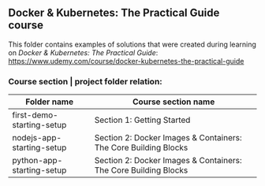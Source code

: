## Docker & Kubernetes: The Practical Guide course

This folder contains examples of solutions that were created during learning on _Docker & Kubernetes: The Practical Guide_: https://www.udemy.com/course/docker-kubernetes-the-practical-guide

### Course section | project folder relation:

| Folder name               | Course section name                                             |
| ------------------------- | --------------------------------------------------------------- |
| first-demo-starting-setup | Section 1: Getting Started                                      |
| nodejs-app-starting-setup | Section 2: Docker Images & Containers: The Core Building Blocks |
| python-app-starting-setup | Section 2: Docker Images & Containers: The Core Building Blocks |
